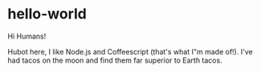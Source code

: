 # hello-world

Hi Humans!

Hubot here, I like Node.js and Coffeescript (that's what I"m made of!).
I've had tacos on the moon and find them far superior to Earth tacos.
